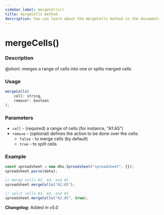 ```yaml
---
sidebar_label: mergeCells()
title: mergeCells method
description: You can learn about the mergeCells method in the documentation of the DHTMLX JavaScript Spreadsheet library. Browse developer guides and API reference, try out code examples and live demos, and download a free 30-day evaluation version of DHTMLX Spreadsheet.
---
```


# mergeCells()

### Description

@short: merges a range of cells into one or splits merged cells

### Usage

~~~js
mergeCells( 
    cell: string,
    remove?: boolean
);
~~~

### Parameters

- `cell` - (required) a range of cells (for instance, "A1:A5")
- `remove` - (optional) defines the action to be done over the cells:
    - `false` - to merge cells (by default)
    - `true` - to split cells

### Example

~~~jsx {5,8}
const spreadsheet = new dhx.Spreadsheet("spreadsheet", {});
spreadsheet.parse(data);

// merge cells A3, A4, and A5
spreadsheet.mergeCells("A2:A5");

// split cells A3, A4, and A5
spreadsheet.mergeCells("A2:A5", true);
~~~

**Changelog:** Added in v5.0

